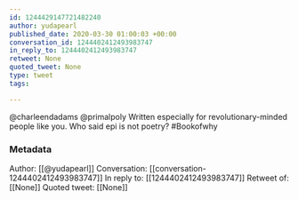 ```yaml
---
id: 1244429147721482240
author: yudapearl
published_date: 2020-03-30 01:00:03 +00:00
conversation_id: 1244402412493983747
in_reply_to: 1244402412493983747
retweet: None
quoted_tweet: None
type: tweet
tags:

---
```


@charleendadams @primalpoly Written especially for revolutionary-minded people like you. Who said epi is not poetry? #Bookofwhy

### Metadata

Author: [[@yudapearl]]
Conversation: [[conversation-1244402412493983747]]
In reply to: [[1244402412493983747]]
Retweet of: [[None]]
Quoted tweet: [[None]]
